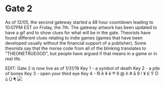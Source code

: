 # Gate 2

As of 12/05, the second gateway started a 48 hour countdown leading to 10:07PM EST on Friday, the 7th. The gateway artwork has been updated to have a gif and to show clues for what will be in the gate. Theorists have found different clues relating to indie games (games that have been developed usually without the financial support of a publisher). Some theorists say that the morse code from all of the blinking translates to "THEONETRUEGOD", but people have argued if that means in a game or in real life.

EDIT: Gate 2 is now live as of 1/31/19
Key 1 - a symbol of death
Key 2 - a pile of bones
Key 3 - open your third eye
Key 4 - Ñ ê ¥ ê ® 9 @ ñ # å 9 ! ¥ £ Ý Ö û Ü ¶
![](../../.gitbook/assets/gate2icon_closed_w900lt9QxCOtIyEBRx8sKwtZ6ZJ9TQNsxo5hEkrD.gif)
